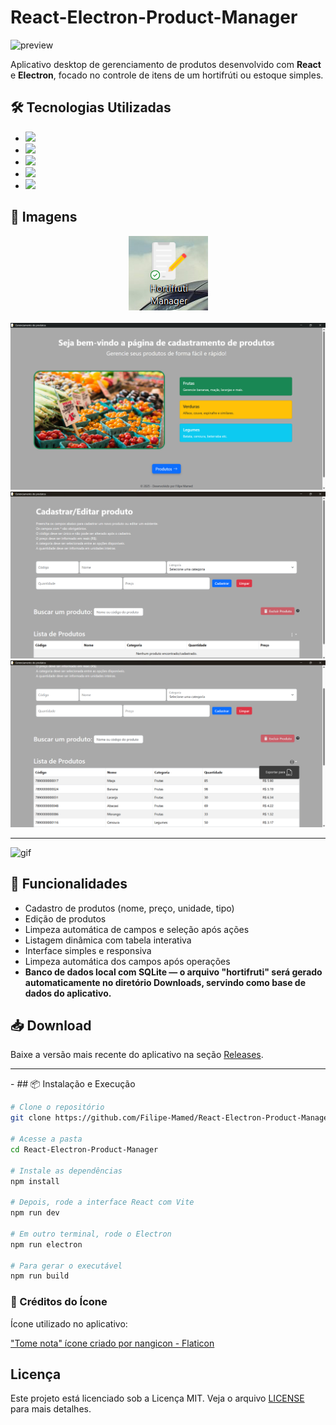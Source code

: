 # React-Electron-Product-Manager

![preview](./assets/preview.gif)

Aplicativo desktop de gerenciamento de produtos desenvolvido com **React** e **Electron**, focado no controle de itens de um hortifrúti ou estoque simples.

## 🛠 Tecnologias Utilizadas

- <img src="https://img.shields.io/badge/react-%2320232a.svg?style=for-the-badge&logo=react&logoColor=%2361DAFB"/>
- <img src="https://img.shields.io/badge/Electron-191970?style=for-the-badge&logo=Electron&logoColor=white"/>
- <img src="https://img.shields.io/badge/sqlite-%2307405e.svg?style=for-the-badge&logo=sqlite&logoColor=white"/>
- <img src="https://img.shields.io/badge/bootstrap-%238511FA.svg?style=for-the-badge&logo=bootstrap&logoColor=white"/>
- <img src="https://img.shields.io/badge/NPM-%23CB3837.svg?style=for-the-badge&logo=npm&logoColor=white"/>

## 📸 Imagens

<div align="center"><img src="https://github.com/Filipe-Mamed/React-Electron-Product-Manager/blob/main/imgs/Captura%20de%20tela%202025-05-09%20163615.png?raw=true" alt="img-logo" /></div>
<br/>
<img src="https://github.com/Filipe-Mamed/React-Electron-Product-Manager/blob/main/imgs/Captura%20de%20Tela%20(30).png?raw=true" alt="imagem-1"/>
<br/>
<img src="https://github.com/Filipe-Mamed/React-Electron-Product-Manager/blob/main/imgs/Captura%20de%20Tela%20(31).png?raw=true" alt="imagem-2"/>
<br/>
<img src="https://github.com/Filipe-Mamed/React-Electron-Product-Manager/blob/main/imgs/Captura%20de%20Tela%20(32).png?raw=true" alt="imagem-3" />
<hr/>
<img src="https://github.com/Filipe-Mamed/React-Electron-Product-Manager/blob/main/imgs/Hortifruti-manager.gif?raw=true" alt="gif" />

## 🚀 Funcionalidades

- Cadastro de produtos (nome, preço, unidade, tipo)
- Edição de produtos
- Limpeza automática de campos e seleção após ações
- Listagem dinâmica com tabela interativa
- Interface simples e responsiva
- Limpeza automática dos campos após operações
- **Banco de dados local com SQLite — o arquivo "hortifruti" será gerado automaticamente no diretório Downloads, servindo como base de dados do aplicativo.**



## 📥 Download

Baixe a versão mais recente do aplicativo na seção [Releases](https://github.com/Filipe-Mamed/React-Electron-Product-Manager/releases).
<hr/>
- ## 📦 Instalação e Execução

```bash
# Clone o repositório
git clone https://github.com/Filipe-Mamed/React-Electron-Product-Manager

# Acesse a pasta
cd React-Electron-Product-Manager

# Instale as dependências
npm install

# Depois, rode a interface React com Vite
npm run dev

# Em outro terminal, rode o Electron
npm run electron

# Para gerar o executável
npm run build
```

### 🎨 Créditos do Ícone

Ícone utilizado no aplicativo:

["Tome nota" ícone criado por nangicon - Flaticon](https://www.flaticon.com/br/icones-gratis/tome-nota)


## Licença

Este projeto está licenciado sob a Licença MIT. Veja o arquivo [LICENSE](LICENSE) para mais detalhes.
